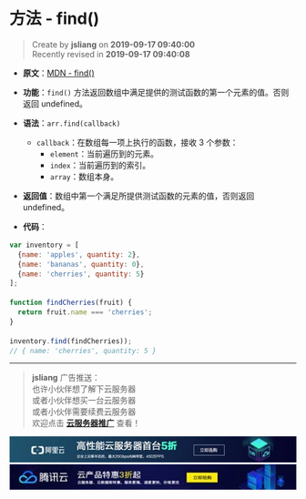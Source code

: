 方法 - find()
===

> Create by **jsliang** on **2019-09-17 09:40:00**  
> Recently revised in **2019-09-17 09:40:08**

* **原文**：[MDN - find()](https://developer.mozilla.org/zh-CN/docs/Web/JavaScript/Reference/Global_Objects/Array/find)

* **功能**：`find()` 方法返回数组中满足提供的测试函数的第一个元素的值。否则返回 undefined。

* **语法**：`arr.find(callback)`
  * `callback`：在数组每一项上执行的函数，接收 3 个参数：
    * `element`：当前遍历到的元素。
    * `index`：当前遍历到的索引。
    * `array`：数组本身。

* **返回值**：数组中第一个满足所提供测试函数的元素的值，否则返回 undefined。

* **代码**：

```js
var inventory = [
  {name: 'apples', quantity: 2},
  {name: 'bananas', quantity: 0},
  {name: 'cherries', quantity: 5}
];

function findCherries(fruit) { 
  return fruit.name === 'cherries';
}

inventory.find(findCherries));
// { name: 'cherries', quantity: 5 }
```

---

> **jsliang** 广告推送：  
> 也许小伙伴想了解下云服务器  
> 或者小伙伴想买一台云服务器  
> 或者小伙伴需要续费云服务器  
> 欢迎点击 **[云服务器推广](https://github.com/LiangJunrong/document-library/blob/master/other-library/Monologue/%E7%A8%B3%E9%A3%9F%E8%89%B0%E9%9A%BE.md)** 查看！

[![图](../../../../public-repertory/img/z-small-seek-ali-3.jpg)](https://promotion.aliyun.com/ntms/act/qwbk.html?userCode=w7hismrh)
[![图](../../../../public-repertory/img/z-small-seek-tencent-2.jpg)](https://cloud.tencent.com/redirect.php?redirect=1014&cps_key=49f647c99fce1a9f0b4e1eeb1be484c9&from=console)

